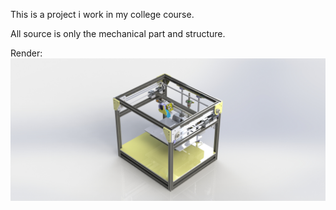 This is a project i work in my college course.

All source is only the mechanical part and structure.

Render: ![Inicitous](https://github.com/duykhang2211/Inicitus_3DprinterCoreXY/blob/main/Initous.JPG)
